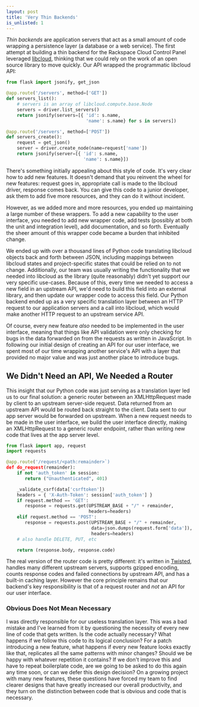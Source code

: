 ```yaml
---
layout: post
title: 'Very Thin Backends'
is_unlisted: 1
---
```


_Thin backends_ are application servers that act as a small amount of code wrapping a persistence layer (a database or a web service).  The first attempt at building a thin backend for the Rackspace Cloud Control Panel leveraged [libcloud](http://libcloud.apache.org), thinking that we could rely on the work of an open source library to move quickly.  Our API wrapped the programmatic libcloud API:

```python
from flask import jsonify, get_json

@app.route('/servers', method=['GET'])
def servers_list():
    # servers is an array of libcloud.compute.base.Node
    servers = driver.list_servers()
    return jsonify(servers=[{ 'id': s.name,
                              'name': s.name} for s in servers])

@app.route('/servers', method=['POST'])
def servers_create():
    request = get_json()
    server = driver.create_node(name=request['name'])
    return jsonify(server=[{ 'id': s.name,
                             'name': s.name}])
```

There's something initially appealing about this style of code.  It's very clear how to add new features.  It doesn't demand that you reinvent the wheel for new features: request goes in, appropriate call is made to the libcloud driver, response comes back.  You can give this code to a junior developer, ask them to add five more resources, and they can do it without incident.

However, as we added more and more resources, you ended up maintaining a large number of these wrappers.  To add a new capability to the user interface, you needed to add new wrapper code, add tests (possibly at both the unit and integration level), add documentation, and so forth.  Eventually the sheer amount of this wrapper code became a burden that inhibited change.

We ended up with over a thousand lines of Python code translating libcloud objects back and forth between JSON, including mappings between libcloud states and project-specific states that could be relied on to not change.  Additionally, our team was usually writing the functionality that we needed into libcloud as the library (quite reasonably) didn't yet support our very specific use-cases.  Because of this, every time we needed to access a new field in an upstream API, we'd need to build this field into an external library, and then update our wrapper code to access this field.  Our Python backend ended up as a very specific translation layer between an HTTP request to our application servers and a call into libcloud, which would make another HTTP request to an upstream service API.

Of course, every new feature _also_ needed to be implemented in the user interface, meaning that things like API validation were only checking for bugs in the data forwarded on from the requests as written in JavaScript.  In following our initial design of creating an API for our user interface, we spent most of our time wrapping another service's API with a layer that provided no major value and was just another place to introduce bugs.

## We Didn't Need an API, We Needed a Router

This insight that our Python code was just serving as a translation layer led us to our final solution: a generic router between an XMLHttpRequest made by client to an upstream server-side request.  Data returned from an upstream API would be routed back straight to the client.  Data sent to our app server would be forwarded on upstream.  When a new request needs to be made in the user interface, we build the user interface directly, making an XMLHttpRequest to a generic router endpoint, rather than writing new code that lives at the app server level.

```python
from flask import app, request
import requests

@app.route('/request/<path:remainder>`)
def do_request(remainder):
    if not 'auth_token' in session:
       return ("Unauthenticated", 401)

    _validate_csrf(data['csrftoken'])
    headers = { 'X-Auth-Token': session['auth_token'] }
    if request.method == 'GET':
       response = requests.get(UPSTREAM_BASE + "/" + remainder,
                               headers=headers)
    elif request.method == 'POST':
       response = requests.post(UPSTREAM_BASE + "/" + remainder,
                                data=json.dumps(request.form['data']),
                                headers=headers)
    # also handle DELETE, PUT, etc

    return (response.body, response.code)
```

The real version of the router code is pretty different: it's written in [Twisted](https://twistedmatrix.com/trac/), handles many different upstream servers, supports gzipped encoding, counts response codes and failed connections by upstream API, and has a built-in caching layer.  However the core principle remains that our backend's key responsibility is that of a request router and *not* an API for our user interface.

### Obvious Does Not Mean Necessary

I was directly responsible for our useless translation layer.  This was a bad mistake and I've learned from it by questioning the necessity of every new line of code that gets written.  Is the code actually necessary?  What happens if we follow this code to its logical conclusion?  For a patch introducing a new feature, what happens if every new feature looks exactly like that, replicates all the same patterns with minor changes?  Should we be happy with whatever repetition it contains?  If we don't improve this and have to repeat boilerplate code, are we going to be asked to do this again any time soon, or can we defer this design decision? On a growing project with many new features, these questions have forced my team to find clearer designs that have greatly increased our overall productivity, and they turn on the distinction between code that is obvious and code that is necessary.
